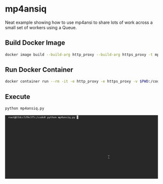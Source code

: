 # mp4ansiq
Neat example showing how to use mp4ansi to share lots of work across a small set of workers using a Queue.

## Build Docker Image
```bash
docker image build --build-arg http_proxy --build-arg https_proxy -t mp4ansiq:latest .
```

## Run Docker Container
```bash
docker container run --rm -it -e http_proxy -e https_proxy -v $PWD:/code mp4ansiq:latest /bin/bash
```

## Execute
```bash
python mp4ansiq.py
```
![example](https://raw.githubusercontent.com/soda480/mp4ansiq/main/mp4ansiq.gif)